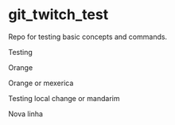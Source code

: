 # git_twitch_test
Repo for testing basic concepts and commands.

Testing

Orange

Orange or mexerica

Testing local change or mandarim


Nova linha
